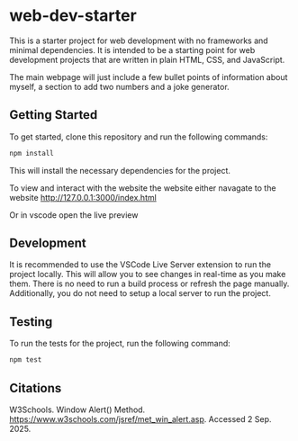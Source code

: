 # web-dev-starter

This is a starter project for web development with no frameworks and minimal
dependencies. It is intended to be a starting point for web development projects
that are written in plain HTML, CSS, and JavaScript.

The main webpage will just include a few bullet points of information about myself, a section to add two numbers and a joke generator.



## Getting Started

To get started, clone this repository and run the following commands:

```bash
npm install
```
This will install the necessary dependencies for the project.

To view and interact with the website the website either navagate to the website
http://127.0.0.1:3000/index.html

Or in vscode open the live preview

## Development

It is recommended to use the VSCode Live Server extension to run the project
locally. This will allow you to see changes in real-time as you make them. There
is no need to run a build process or refresh the page manually. Additionally,
you do not need to setup a local server to run the project.

## Testing

To run the tests for the project, run the following command:

```bash
npm test
```

## Citations

W3Schools. Window Alert() Method. https://www.w3schools.com/jsref/met_win_alert.asp. Accessed 2 Sep. 2025.
